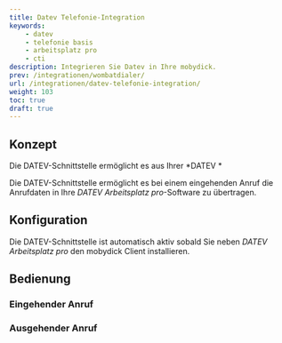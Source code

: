 ```yaml
---
title: Datev Telefonie-Integration
keywords:
    - datev
    - telefonie basis
    - arbeitsplatz pro
    - cti
description: Integrieren Sie Datev in Ihre mobydick.
prev: /integrationen/wombatdialer/
url: /integrationen/datev-telefonie-integration/
weight: 103
toc: true
draft: true
---
```


## Konzept

Die DATEV-Schnittstelle ermöglicht es aus Ihrer *DATEV *

Die DATEV-Schnittstelle ermöglicht es bei einem eingehenden Anruf die Anrufdaten in Ihre *DATEV Arbeitsplatz pro*-Software zu übertragen.

## Konfiguration

Die DATEV-Schnittstelle ist automatisch aktiv sobald Sie neben *DATEV Arbeitsplatz pro* den mobydick Client installieren.

## Bedienung

### Eingehender Anruf


### Ausgehender Anruf
